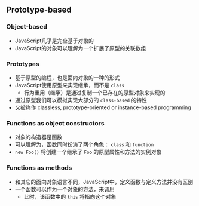 
## Prototype-based

### Object-based

+ JavaScript几乎是完全基于对象的
+ JavaScript的对象可以理解为一个扩展了原型的关联数组

### Prototypes

+ 基于原型的编程，也是面向对象的一种的形式
+ JavaScript使用原型来实现继承，而不是 `class`
	+ 行为重用（继承）是通过复制一个已存在的原型对象来实现的
+ 通过原型我们可以模拟实现大部分的 `class-based` 的特性
+ 又被称作 classless, prototype-oriented or instance-based programming

### Functions as object constructors

+ 对象的构造器是函数
+ 可以理解为，函数同时扮演了两个角色： `class` 和 `function`
+ `new Foo()` 将创建一个继承了 `Foo` 的原型属性和方法的实例对象

### Functions as methods

+ 和其它的面向对象语言不同，JavaScript中，定义函数与定义方法并没有区别
+ 一个函数可以作为一个对象的方法，来调用
	+ 此时，该函数中的 `this` 将指向这个对象
